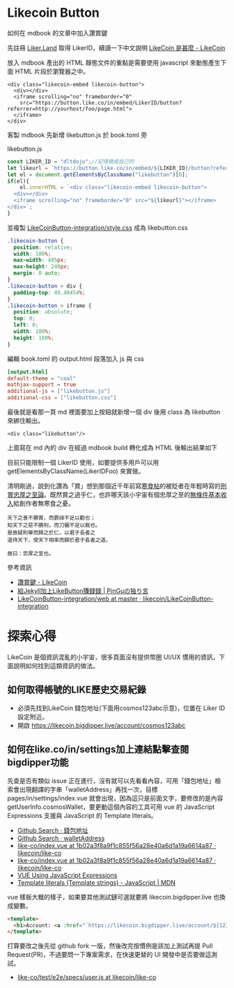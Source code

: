 # Likecoin Button

如何在 mdbook 的文章中加入讚賞鍵

先註冊 [Liker.Land](https://liker.land/) 取得 LikerID，續讀一下中文說明 [LikeCoin 是甚麼 - LikeCoin](https://docs.like.co/v/zh/)

放入 mdbook 產出的 HTML 靜態文件的重點是需要使用 javascript 來動態產生下面 HTML 片段於瀏覽器之中。

```
<div class="likecoin-embed likecoin-button">
  <div></div>
  <iframe scrolling="no" frameborder="0" 
    src="https://button.like.co/in/embed/LikerID/button?referrer=http://yourhost/foo/page.html">
  </iframe>
</div>
```

客製 mdbook 先新增 likebutton.js 於 book.toml 旁

likebutton.js

```js
const LIKER_ID = "dltdojo";//記得換成自己的
let likeurl = `https://button.like.co/in/embed/${LIKER_ID}/button?referrer=${encodeURI(window.location.href)}`;
let el = document.getElementsByClassName("likebutton")[0];
if(el){
    el.innerHTML = `<div class="likecoin-embed likecoin-button">
  <div></div>
  <iframe scrolling="no" frameborder="0" src="${likeurl}"></iframe>
</div>`;
}
```

並複製 [LikeCoinButton-integration/style.css](https://github.com/likecoin/LikeCoinButton-integration/blob/master/web/style.css) 成為 likebutton.css

```css
.likecoin-button {
  position: relative;
  width: 100%;
  max-width: 485px;
  max-height: 240px;
  margin: 0 auto;
}
.likecoin-button > div {
  padding-top: 49.48454%;
}
.likecoin-button > iframe {
  position: absolute;
  top: 0;
  left: 0;
  width: 100%;
  height: 100%;
}
```

編輯 book.toml 的 output.html 段落加入 js 與 css 

```toml
[output.html]
default-theme = "coal"
mathjax-support = true
additional-js = ["likebutton.js"]
additional-css = ["likebutton.css"]
```

最後就是看那一頁 md 裡面要加上按鈕就新增一個 div 後用 class 為 likebutton 來綁住輸出。

```
<div class="likebutton"/>
```

上面寫在 md 內的 div 在經過 mdbook build 轉化成為 HTML 後輸出結果如下

<div class="likebutton"></div>

目前只能限制一個 LikerID 使用，如要提供多用戶可以用 getElementsByClassName(LikerIDFoo) 來實做。

清明剛過，說到化讚為「賞」想到那個近千年前寫[寒食帖](https://zh.wikipedia.org/zh-tw/%E5%AF%92%E9%A3%9F%E5%B8%96)的被貶者在年輕時寫的[刑賞忠厚之至論](https://zh.wikisource.org/zh-hant/%E7%9C%81%E8%A9%A6%E5%88%91%E8%B3%9E%E5%BF%A0%E5%8E%9A%E4%B9%8B%E8%87%B3%E8%AB%96)。既然賞之過乎仁，也許哪天該小宇宙有個忠厚之至的[無條件基本收入](https://zh.wikipedia.org/zh-tw/%E7%84%A1%E6%A2%9D%E4%BB%B6%E5%9F%BA%E6%9C%AC%E6%94%B6%E5%85%A5)給創作者無寒食之憂。

```
天下之善不勝賞，而爵祿不足以勸也；
知天下之惡不勝刑，而刀鋸不足以裁也。
是故疑則舉而歸之於仁，以君子長者之
道待天下，使天下相率而歸於君子長者之道。

故曰：忠厚之至也。
```

參考資訊

- [讚賞鍵 - LikeCoin](https://docs.like.co/v/zh/user-guide/likecoin-button)
- [給Jekyll加上LikeButton賺錢錢 | PinGuの独り言](https://pingu.moe/2020/01/integrate-likebutton-with-jekyll/)
- [LikeCoinButton-integration/web at master · likecoin/LikeCoinButton-integration](https://github.com/likecoin/LikeCoinButton-integration/tree/master/web#2iframe)

# 探索心得

LikeCoin 是個資訊混亂的小宇宙，很多頁面沒有提供幣圈 UI/UX 慣用的資訊，下面說明如何找到這類資訊的做法。

## 如何取得帳號的LIKE歷史交易紀錄

- 必須先找到LikeCoin 錢包地址(下面用cosmos123abc示意)，位置在 Liker ID 設定附近。
- 開啟 https://likecoin.bigdipper.live/account/cosmos123abc

## 如何在like.co/in/settings加上連結點擊查閱bigdipper功能

先查是否有類似 issue 正在進行，沒有就可以先看看內容，可用「錢包地址」檢索會出現翻譯的字串「walletAddress」再找一次，目標 pages/in/settings/index.vue 就會出現，因為這只是前面文字，要修改的是內容 getUserInfo.cosmosWallet，要更動這個內容的工具可用 vue 的 JavaScript Expressions 支援與 JavaScript 的 Template literals。

- [Github Search · 錢包地址](https://github.com/likecoin/like-co/search?q=%E9%8C%A2%E5%8C%85%E5%9C%B0%E5%9D%80&unscoped_q=%E9%8C%A2%E5%8C%85%E5%9C%B0%E5%9D%80)
- [Github Search · walletAddress](https://github.com/likecoin/like-co/search?q=walletAddress&unscoped_q=walletAddress)
- [like-co/index.vue at 1b02a3f8a9f1c855f56a28e40a6d1a19a6614a87 · likecoin/like-co](https://github.com/likecoin/like-co/blob/1b02a3f8a9f1c855f56a28e40a6d1a19a6614a87/pages/in/settings/index.vue#L81)
- [like-co/index.vue at 1b02a3f8a9f1c855f56a28e40a6d1a19a6614a87 · likecoin/like-co](https://github.com/likecoin/like-co/blob/1b02a3f8a9f1c855f56a28e40a6d1a19a6614a87/pages/in/settings/index.vue#L87)
- [VUE Using JavaScript Expressions](https://vuejs.org/v2/guide/syntax.html#Using-JavaScript-Expressions)
- [Template literals (Template strings) - JavaScript | MDN](https://developer.mozilla.org/en-US/docs/Web/JavaScript/Reference/Template_literals)

vue 樣板大概的樣子，如果要其他測試鏈可選就要將 likecoin.bigdipper.live 也換成變數。

```html
<template>
  <h1>Account: <a :href="`https://likecoin.bigdipper.live/account/${123+4}`">{{123+4}}</a></h1>
</template>
```

打算要改之後先從 github fork 一版，然後改完按慣例是該加上測試再提 Pull Request(PR)，不過要問一下專案需求，在快速更替的 UI 開發中是否要做這測試。

- [like-co/test/e2e/specs/user.js at likecoin/like-co](https://github.com/likecoin/like-co/blob/2007add3e2380a433bc4c0bf5bc83ef69c4360c3/test/e2e/specs/user.js)